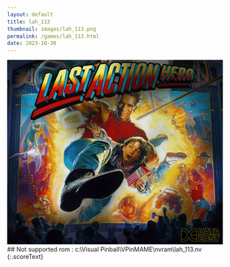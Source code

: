 ```yaml
---
layout: default
title: lah_113
thumbnail: images/lah_113.png
permalink: /games/lah_113.html
date: 2023-10-30
---
```


<img src="../images/lah_113.png" class="gameThumbnail img-fluid mx-auto align-middle">
## Not supported rom : c:\Visual Pinball\VPinMAME\nvram\lah_113.nv
{:.scoreText}

